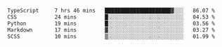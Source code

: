<!--START_SECTION:waka-->

```txt
TypeScript     7 hrs 46 mins   █████████████████████▓░░░   86.07 %
CSS            24 mins         █░░░░░░░░░░░░░░░░░░░░░░░░   04.53 %
Python         19 mins         █░░░░░░░░░░░░░░░░░░░░░░░░   03.56 %
Markdown       17 mins         ▓░░░░░░░░░░░░░░░░░░░░░░░░   03.27 %
SCSS           10 mins         ▒░░░░░░░░░░░░░░░░░░░░░░░░   01.99 %
```

<!--END_SECTION:waka-->
